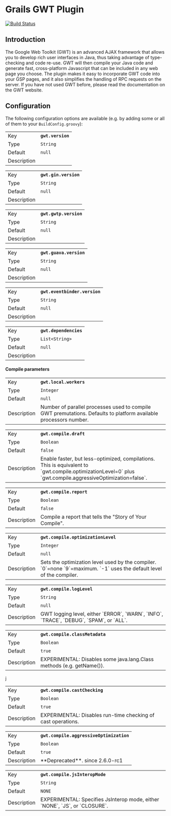 # Grails GWT Plugin 
[![Build Status](https://travis-ci.org/donbeave/grails-gwt.svg?branch=master)](https://travis-ci.org/donbeave/grails-gwt)

## Introduction

The Google Web Toolkit (GWT) is an advanced AJAX framework that allows you to develop rich user interfaces in Java, thus taking advantage of type-checking and code re-use. GWT will then compile your Java code and generate fast, cross-platform Javascript that can be included in any web page you choose.
The plugin makes it easy to incorporate GWT code into your GSP pages, and it also simplifies the handling of RPC requests on the server. If you have not used GWT before, please read the documentation on the GWT website.


## Configuration

The following configuration options are available (e.g. by adding some or all of them to your `BuildConfig.groovy`):

<table>
	<tr>
		<td>Key</td>
		<td><strong><code>gwt.version</code></strong></td>
	</tr>
	<tr>
		<td>Type</td>
		<td><code>String</code></td>
	</tr>
	<tr>
		<td>Default</td>
		<td><code>null</code></td>
	</tr>
	<tr>
		<td>Description</td>
		<td>
		</td>
	</tr>
</table>

<table>
	<tr>
		<td>Key</td>
		<td><strong><code>gwt.gin.version</code></strong></td>
	</tr>
	<tr>
		<td>Type</td>
		<td><code>String</code></td>
	</tr>
	<tr>
		<td>Default</td>
		<td><code>null</code></td>
	</tr>
	<tr>
		<td>Description</td>
		<td>
		</td>
	</tr>
</table>

<table>
	<tr>
		<td>Key</td>
		<td><strong><code>gwt.gwtp.version</code></strong></td>
	</tr>
	<tr>
		<td>Type</td>
		<td><code>String</code></td>
	</tr>
	<tr>
		<td>Default</td>
		<td><code>null</code></td>
	</tr>
	<tr>
		<td>Description</td>
		<td>
		</td>
	</tr>
</table>

<table>
	<tr>
		<td>Key</td>
		<td><strong><code>gwt.guava.version</code></strong></td>
	</tr>
	<tr>
		<td>Type</td>
		<td><code>String</code></td>
	</tr>
	<tr>
		<td>Default</td>
		<td><code>null</code></td>
	</tr>
	<tr>
		<td>Description</td>
		<td>
		</td>
	</tr>
</table>

<table>
	<tr>
		<td>Key</td>
		<td><strong><code>gwt.eventbinder.version</code></strong></td>
	</tr>
	<tr>
		<td>Type</td>
		<td><code>String</code></td>
	</tr>
	<tr>
		<td>Default</td>
		<td><code>null</code></td>
	</tr>
	<tr>
		<td>Description</td>
		<td>
		</td>
	</tr>
</table>

<table>
	<tr>
		<td>Key</td>
		<td><strong><code>gwt.dependencies</code></strong></td>
	</tr>
	<tr>
		<td>Type</td>
		<td><code>List&lt;String&gt;</code></td>
	</tr>
	<tr>
		<td>Default</td>
		<td><code>null</code></td>
	</tr>
	<tr>
		<td>Description</td>
		<td>
		</td>
	</tr>
</table>

#### Compile parameters

<table>
	<tr>
		<td>Key</td>
		<td><strong><code>gwt.local.workers</code></strong></td>
	</tr>
	<tr>
		<td>Type</td>
		<td><code>Integer</code></td>
	</tr>
	<tr>
		<td>Default</td>
		<td><code>null</code></td>
	</tr>
	<tr>
		<td>Description</td>
		<td>Number of parallel processes used to compile GWT premutations. Defaults to platform available processors number.</td>
	</tr>
</table>

<table>
	<tr>
		<td>Key</td>
		<td><strong><code>gwt.compile.draft</code></strong></td>
	</tr>
	<tr>
		<td>Type</td>
		<td><code>Boolean</code></td>
	</tr>
	<tr>
		<td>Default</td>
		<td><code>false</code></td>
	</tr>
	<tr>
		<td>Description</td>
		<td>Enable faster, but less-optimized, compilations. This is equivalent to `gwt.compile.optimizationLevel=0` plus `gwt.compile.aggressiveOptimization=false`.</td>
	</tr>
</table>

<table>
	<tr>
		<td>Key</td>
		<td><strong><code>gwt.compile.report</code></strong></td>
	</tr>
	<tr>
		<td>Type</td>
		<td><code>Boolean</code></td>
	</tr>
	<tr>
		<td>Default</td>
		<td><code>false</code></td>
	</tr>
	<tr>
		<td>Description</td>
		<td>Compile a report that tells the "Story of Your Compile".</td>
	</tr>
</table>

<table>
	<tr>
		<td>Key</td>
		<td><strong><code>gwt.compile.optimizationLevel</code></strong></td>
	</tr>
	<tr>
		<td>Type</td>
		<td><code>Integer</code></td>
	</tr>
	<tr>
		<td>Default</td>
		<td><code>null</code></td>
	</tr>
	<tr>
		<td>Description</td>
		<td>Sets the optimization level used by the compiler. `0`=none `9`=maximum. `-1` uses the default level of the compiler.</td>
	</tr>
</table>

<table>
	<tr>
		<td>Key</td>
		<td><strong><code>gwt.compile.logLevel</code></strong></td>
	</tr>
	<tr>
		<td>Type</td>
		<td><code>String</code></td>
	</tr>
	<tr>
		<td>Default</td>
		<td><code>null</code></td>
	</tr>
	<tr>
		<td>Description</td>
		<td>GWT logging level, either `ERROR`, `WARN`, `INFO`, `TRACE`, `DEBUG`, `SPAM`, or `ALL`.</td>
	</tr>
</table>

<table>
	<tr>
		<td>Key</td>
		<td><strong><code>gwt.compile.classMetadata</code></strong></td>
	</tr>
	<tr>
		<td>Type</td>
		<td><code>Boolean</code></td>
	</tr>
	<tr>
		<td>Default</td>
		<td><code>true</code></td>
	</tr>
	<tr>
		<td>Description</td>
		<td>EXPERIMENTAL: Disables some java.lang.Class methods (e.g. getName()).</td>
	</tr>
</table>

<table>
	<tr>
		<td>Key</td>
		<td><strong><code>gwt.compile.castChecking</code></strong></td>
	</tr>
	<tr>
		<td>Type</td>
		<td><code>Boolean</code></td>
	</tr>
	<tr>
		<td>Default</td>
		<td><code>true</code></td>
	</tr>j
	<tr>
		<td>Description</td>
		<td>EXPERIMENTAL: Disables run-time checking of cast operations.</td>
	</tr>
</table>

<table>
	<tr>
		<td>Key</td>
		<td><strong><code>gwt.compile.aggressiveOptimization</code></strong></td>
	</tr>
	<tr>
		<td>Type</td>
		<td><code>Boolean</code></td>
	</tr>
	<tr>
		<td>Default</td>
		<td><code>true</code></td>
	</tr>
	<tr>
		<td>Description</td>
		<td>**Deprecated**. since 2.6.0-rc1</td>
	</tr>
</table>

<table>
	<tr>
		<td>Key</td>
		<td><strong><code>gwt.compile.jsInteropMode</code></strong></td>
	</tr>
	<tr>
		<td>Type</td>
		<td><code>String</code></td>
	</tr>
	<tr>
		<td>Default</td>
		<td><code>NONE</code></td>
	</tr>
	<tr>
		<td>Description</td>
		<td>EXPERIMENTAL: Specifies JsInterop mode, either `NONE`, `JS`, or `CLOSURE`.</td>
	</tr>
</table>
